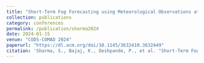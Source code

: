 ```yaml
---
title: "Short-Term Fog Forecasting using Meteorological Observations at Airports in North India"
collection: publications
category: conferences
permalink: /publication/sharma2024
date: 2024-01-15
venue: "CODS-COMAD 2024"
paperurl: "https://dl.acm.org/doi/10.1145/3632410.3632449"
citation: 'Sharma, S., Bajaj, K., Deshpande, P., et al. "Short-Term Fog Forecasting..." CODS-COMAD, 2024'
---
```

